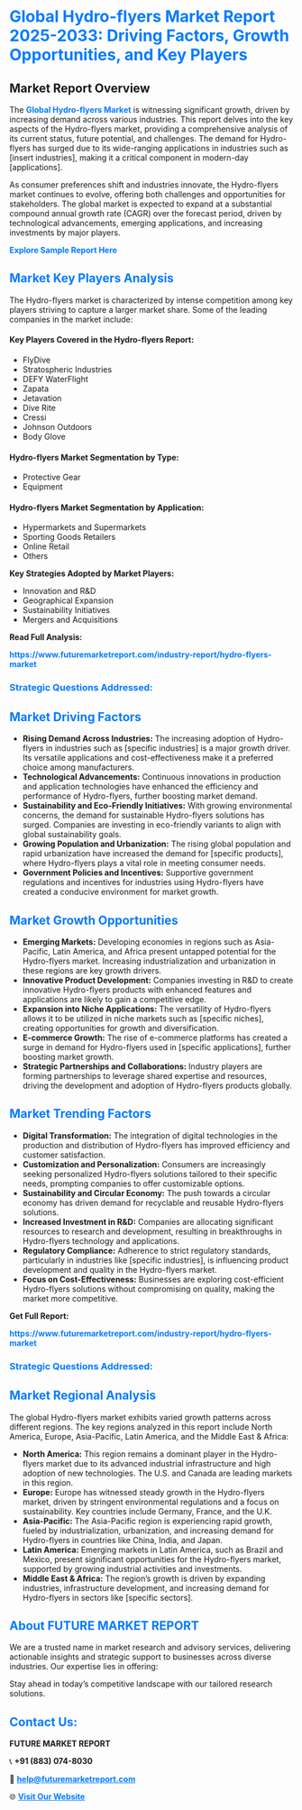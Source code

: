 <h1 style="color: #007BFF;">Global Hydro-flyers Market Report 2025-2033: Driving Factors, Growth Opportunities, and Key Players</h1>

<section id="overview">
<h2>Market Report Overview</h2>
<p>The <a href="https://www.futuremarketreport.com/industry-report/hydro-flyers-market" style="color: #007BFF; text-decoration: none;"><strong>Global Hydro-flyers Market</strong></a> is witnessing significant growth, driven by increasing demand across various industries. This report delves into the key aspects of the Hydro-flyers market, providing a comprehensive analysis of its current status, future potential, and challenges. The demand for Hydro-flyers has surged due to its wide-ranging applications in industries such as [insert industries], making it a critical component in modern-day [applications].</p>
<p>As consumer preferences shift and industries innovate, the Hydro-flyers market continues to evolve, offering both challenges and opportunities for stakeholders. The global market is expected to expand at a substantial compound annual growth rate (CAGR) over the forecast period, driven by technological advancements, emerging applications, and increasing investments by major players.</p>
</section>

<section id="overview">
<p><a href="https://www.futuremarketreport.com/request-sample/reportId=87259" style="color: #007BFF; text-decoration: none;"><strong>Explore Sample Report Here</strong></a></p>
</section>

<section id="key-players">
<h2 style="color: #007BFF;">Market Key Players Analysis</h2>
<p>The Hydro-flyers market is characterized by intense competition among key players striving to capture a larger market share. Some of the leading companies in the market include:</p>
<h4>Key Players Covered in the Hydro-flyers Report:</h4>
<ul><li>FlyDive</li><li>Stratospheric Industries</li><li>DEFY WaterFlight</li><li>Zapata</li><li>Jetavation</li><li>Dive Rite</li><li>Cressi</li><li>Johnson Outdoors</li><li>Body Glove</li></ul>
<h4>Hydro-flyers Market Segmentation by Type:</h4>
<ul><li>Protective Gear</li><li>Equipment</li></ul>

<h4>Hydro-flyers Market Segmentation by Application:</h4>
<ul><li>Hypermarkets and Supermarkets</li><li>Sporting Goods Retailers</li><li>Online Retail</li><li>Others</li></ul>
<p><strong>Key Strategies Adopted by Market Players:</strong></p>
<ul>
<li>Innovation and R&D</li>
<li>Geographical Expansion</li>
<li>Sustainability Initiatives</li>
<li>Mergers and Acquisitions</li>
</ul>
</section>

<section>
<p><strong>Read Full Analysis: </strong></p><a href="https://www.futuremarketreport.com/industry-report/hydro-flyers-market" style="color: #007BFF; text-decoration: none;"><strong>https://www.futuremarketreport.com/industry-report/hydro-flyers-market</strong></a>
<h3 style="color: #007BFF;">Strategic Questions Addressed:</h3>
</section>

<section id="driving-factors">
<h2 style="color: #007BFF;">Market Driving Factors</h2>
<ul>
<li><strong>Rising Demand Across Industries:</strong> The increasing adoption of Hydro-flyers in industries such as [specific industries] is a major growth driver. Its versatile applications and cost-effectiveness make it a preferred choice among manufacturers.</li>
<li><strong>Technological Advancements:</strong> Continuous innovations in production and application technologies have enhanced the efficiency and performance of Hydro-flyers, further boosting market demand.</li>
<li><strong>Sustainability and Eco-Friendly Initiatives:</strong> With growing environmental concerns, the demand for sustainable Hydro-flyers solutions has surged. Companies are investing in eco-friendly variants to align with global sustainability goals.</li>
<li><strong>Growing Population and Urbanization:</strong> The rising global population and rapid urbanization have increased the demand for [specific products], where Hydro-flyers plays a vital role in meeting consumer needs.</li>
<li><strong>Government Policies and Incentives:</strong> Supportive government regulations and incentives for industries using Hydro-flyers have created a conducive environment for market growth.</li>
</ul>
</section>

<section id="growth-opportunities">
<h2 style="color: #007BFF;">Market Growth Opportunities</h2>
<ul>
<li><strong>Emerging Markets:</strong> Developing economies in regions such as Asia-Pacific, Latin America, and Africa present untapped potential for the Hydro-flyers market. Increasing industrialization and urbanization in these regions are key growth drivers.</li>
<li><strong>Innovative Product Development:</strong> Companies investing in R&D to create innovative Hydro-flyers products with enhanced features and applications are likely to gain a competitive edge.</li>
<li><strong>Expansion into Niche Applications:</strong> The versatility of Hydro-flyers allows it to be utilized in niche markets such as [specific niches], creating opportunities for growth and diversification.</li>
<li><strong>E-commerce Growth:</strong> The rise of e-commerce platforms has created a surge in demand for Hydro-flyers used in [specific applications], further boosting market growth.</li>
<li><strong>Strategic Partnerships and Collaborations:</strong> Industry players are forming partnerships to leverage shared expertise and resources, driving the development and adoption of Hydro-flyers products globally.</li>
</ul>
</section>

<section id="trending-factors">
<h2 style="color: #007BFF;">Market Trending Factors</h2>
<ul>
<li><strong>Digital Transformation:</strong> The integration of digital technologies in the production and distribution of Hydro-flyers has improved efficiency and customer satisfaction.</li>
<li><strong>Customization and Personalization:</strong> Consumers are increasingly seeking personalized Hydro-flyers solutions tailored to their specific needs, prompting companies to offer customizable options.</li>
<li><strong>Sustainability and Circular Economy:</strong> The push towards a circular economy has driven demand for recyclable and reusable Hydro-flyers solutions.</li>
<li><strong>Increased Investment in R&D:</strong> Companies are allocating significant resources to research and development, resulting in breakthroughs in Hydro-flyers technology and applications.</li>
<li><strong>Regulatory Compliance:</strong> Adherence to strict regulatory standards, particularly in industries like [specific industries], is influencing product development and quality in the Hydro-flyers market.</li>
<li><strong>Focus on Cost-Effectiveness:</strong> Businesses are exploring cost-efficient Hydro-flyers solutions without compromising on quality, making the market more competitive.</li>
</ul>
</section>

<section>
<p><strong>Get Full Report: </strong></p><a href="https://www.futuremarketreport.com/industry-report/hydro-flyers-market" style="color: #007BFF; text-decoration: none;"><strong>https://www.futuremarketreport.com/industry-report/hydro-flyers-market</strong></a>
<h3 style="color: #007BFF;">Strategic Questions Addressed:</h3>
</section>


<section id="regional-analysis">
<h2 style="color: #007BFF;">Market Regional Analysis</h2>
<p>The global Hydro-flyers market exhibits varied growth patterns across different regions. The key regions analyzed in this report include North America, Europe, Asia-Pacific, Latin America, and the Middle East & Africa:</p>
<ul>
<li><strong>North America:</strong> This region remains a dominant player in the Hydro-flyers market due to its advanced industrial infrastructure and high adoption of new technologies. The U.S. and Canada are leading markets in this region.</li>
<li><strong>Europe:</strong> Europe has witnessed steady growth in the Hydro-flyers market, driven by stringent environmental regulations and a focus on sustainability. Key countries include Germany, France, and the U.K.</li>
<li><strong>Asia-Pacific:</strong> The Asia-Pacific region is experiencing rapid growth, fueled by industrialization, urbanization, and increasing demand for Hydro-flyers in countries like China, India, and Japan.</li>
<li><strong>Latin America:</strong> Emerging markets in Latin America, such as Brazil and Mexico, present significant opportunities for the Hydro-flyers market, supported by growing industrial activities and investments.</li>
<li><strong>Middle East & Africa:</strong> The region’s growth is driven by expanding industries, infrastructure development, and increasing demand for Hydro-flyers in sectors like [specific sectors].</li>
</ul>
</section>

<footer>
<h2 style="color: #007BFF;">About FUTURE MARKET REPORT</h2>
<p>We are a trusted name in market research and advisory services, delivering actionable insights and strategic support to businesses across diverse industries. Our expertise lies in offering:</p>

<p>Stay ahead in today’s competitive landscape with our tailored research solutions.</p>

<h2 style="color: #007BFF;">Contact Us:</h2>
<p><strong>FUTURE MARKET REPORT</strong></p>
<p>📞 <strong>+91 (883) 074-8030</strong></p>
<p>📧 <strong><a href="mailto:help@futuremarketreport.com" style="color: #007BFF;">help@futuremarketreport.com</a></strong></p>
<p>🌐 <strong><a href="https://www.futuremarketreport.com/" style="color: #007BFF;">Visit Our Website</a></strong></p>
</footer>